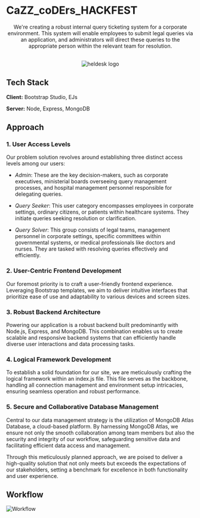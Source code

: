 # CaZZ_coDErs_HACKFEST
<div align="center">
  We're creating a robust internal query ticketing system for a corporate environment. This system will enable employees to submit legal queries via an application, and administrators will direct these queries to the appropriate person within the relevant team for resolution.
<br>
<br>

![heldesk logo](https://github.com/Karankumar2004/CaZZ_coDErs_HACKFEST/assets/121598965/0d6ab765-a40f-471f-950e-23690fcceeec)

</div>

## Tech Stack

**Client:** Bootstrap Studio, EJs

**Server:** Node, Express, MongoDB

## Approach

### 1. User Access Levels

Our problem solution revolves around establishing three distinct access levels among our users:

- _Admin_: These are the key decision-makers, such as corporate executives, ministerial boards overseeing query management processes, and hospital management personnel responsible for delegating queries.
- _Query Seeker_: This user category encompasses employees in corporate settings, ordinary citizens, or patients within healthcare systems. They initiate queries seeking resolution or clarification.

- _Query Solver_: This group consists of legal teams, management personnel in corporate settings, specific committees within governmental systems, or medical professionals like doctors and nurses. They are tasked with resolving queries effectively and efficiently.

### 2. User-Centric Frontend Development

Our foremost priority is to craft a user-friendly frontend experience. Leveraging Bootstrap templates, we aim to deliver intuitive interfaces that prioritize ease of use and adaptability to various devices and screen sizes.

### 3. Robust Backend Architecture

Powering our application is a robust backend built predominantly with Node.js, Express, and MongoDB. This combination enables us to create scalable and responsive backend systems that can efficiently handle diverse user interactions and data processing tasks.

### 4. Logical Framework Development

To establish a solid foundation for our site, we are meticulously crafting the logical framework within an index.js file. This file serves as the backbone, handling all connection management and environment setup intricacies, ensuring seamless operation and robust performance.

### 5. Secure and Collaborative Database Management

Central to our data management strategy is the utilization of MongoDB Atlas Database, a cloud-based platform. By harnessing MongoDB Atlas, we ensure not only the smooth collaboration among team members but also the security and integrity of our workflow, safeguarding sensitive data and facilitating efficient data access and management.

Through this meticulously planned approach, we are poised to deliver a high-quality solution that not only meets but exceeds the expectations of our stakeholders, setting a benchmark for excellence in both functionality and user experience.

## Workflow
![Workflow](https://github.com/Karankumar2004/CaZZ_coDErs_HACKFEST/assets/121598965/1e8da3c8-a12e-4a4e-812f-4430e69343b3)


